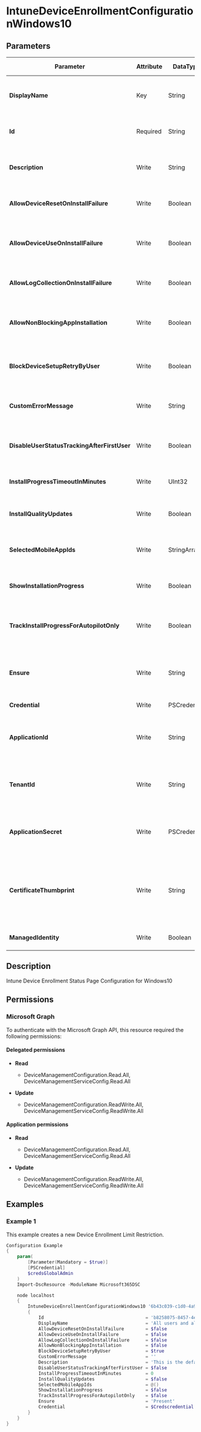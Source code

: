 ﻿# IntuneDeviceEnrollmentConfigurationWindows10

## Parameters

| Parameter | Attribute | DataType | Description | Allowed Values |
| --- | --- | --- | --- | --- |
| **DisplayName** | Key | String | The display name of the device enrollment configuration | |
| **Id** | Required | String | The unique identifier for an entity. Read-only. | |
| **Description** | Write | String | The description of the device enrollment configuration | |
| **AllowDeviceResetOnInstallFailure** | Write | Boolean | Allow or block device reset on installation failure | |
| **AllowDeviceUseOnInstallFailure** | Write | Boolean | Allow the user to continue using the device on installation failure | |
| **AllowLogCollectionOnInstallFailure** | Write | Boolean | Allow or block log collection on installation failure | |
| **AllowNonBlockingAppInstallation** | Write | Boolean | Install all required apps as non blocking apps during white glove | |
| **BlockDeviceSetupRetryByUser** | Write | Boolean | Allow the user to retry the setup on installation failure | |
| **CustomErrorMessage** | Write | String | Set custom error message to show upon installation failure | |
| **DisableUserStatusTrackingAfterFirstUser** | Write | Boolean | Only show installation progress for first user post enrollment | |
| **InstallProgressTimeoutInMinutes** | Write | UInt32 | Set installation progress timeout in minutes | |
| **InstallQualityUpdates** | Write | Boolean | Allows quality updates installation during OOBE | |
| **SelectedMobileAppIds** | Write | StringArray[] | Selected applications to track the installation status | |
| **ShowInstallationProgress** | Write | Boolean | Show or hide installation progress to user | |
| **TrackInstallProgressForAutopilotOnly** | Write | Boolean | Only show installation progress for Autopilot enrollment scenarios | |
| **Ensure** | Write | String | Present ensures the policy exists, absent ensures it is removed. | `Present`, `Absent` |
| **Credential** | Write | PSCredential | Credentials of the Admin | |
| **ApplicationId** | Write | String | Id of the Azure Active Directory application to authenticate with. | |
| **TenantId** | Write | String | Id of the Azure Active Directory tenant used for authentication. | |
| **ApplicationSecret** | Write | PSCredential | Secret of the Azure Active Directory tenant used for authentication. | |
| **CertificateThumbprint** | Write | String | Thumbprint of the Azure Active Directory application's authentication certificate to use for authentication. | |
| **ManagedIdentity** | Write | Boolean | Managed ID being used for authentication. | |


## Description

Intune Device Enrollment Status Page Configuration for Windows10

## Permissions

### Microsoft Graph

To authenticate with the Microsoft Graph API, this resource required the following permissions:

#### Delegated permissions

- **Read**

    - DeviceManagementConfiguration.Read.All, DeviceManagementServiceConfig.Read.All

- **Update**

    - DeviceManagementConfiguration.ReadWrite.All, DeviceManagementServiceConfig.ReadWrite.All

#### Application permissions

- **Read**

    - DeviceManagementConfiguration.Read.All, DeviceManagementServiceConfig.Read.All

- **Update**

    - DeviceManagementConfiguration.ReadWrite.All, DeviceManagementServiceConfig.ReadWrite.All

## Examples

### Example 1

This example creates a new Device Enrollment Limit Restriction.

```powershell
Configuration Example
{
    param(
        [Parameter(Mandatory = $true)]
        [PSCredential]
        $credsGlobalAdmin
    )
    Import-DscResource -ModuleName Microsoft365DSC

    node localhost
    {
        IntuneDeviceEnrollmentConfigurationWindows10 '6b43c039-c1d0-4a9f-aab9-48c5531acbd6'
        {
            Id                                      = 'b8258075-8457-4ecf-9aed-82754ec868bf_DefaultWindows10EnrollmentCompletionPageConfiguration'
            DisplayName                             = 'All users and all devices'
            AllowDeviceResetOnInstallFailure        = $false
            AllowDeviceUseOnInstallFailure          = $false
            AllowLogCollectionOnInstallFailure      = $false
            AllowNonBlockingAppInstallation         = $false
            BlockDeviceSetupRetryByUser             = $true
            CustomErrorMessage                      = ''
            Description                             = 'This is the default enrollment status screen configuration applied with the lowest priority to all users and all devices regardless of group membership.'
            DisableUserStatusTrackingAfterFirstUser = $false
            InstallProgressTimeoutInMinutes         = 0
            InstallQualityUpdates                   = $false
            SelectedMobileAppIds                    = @()
            ShowInstallationProgress                = $false
            TrackInstallProgressForAutopilotOnly    = $false
            Ensure                                  = 'Present'
            Credential                              = $Credscredential
        }
    }
}
```

